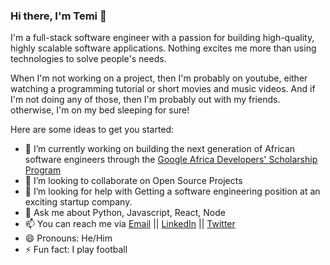 ### Hi there, I'm Temi 👋

I'm a full-stack software engineer with a passion for building high-quality, highly scalable software applications. Nothing excites me more than using technologies to solve people's needs. 

When I'm not working on a project, then I'm probably on youtube, either watching a programming tutorial or short movies and music videos. And if I'm not doing any of those, then I'm probably out with my friends. otherwise, I'm on my bed sleeping for sure!

Here are some ideas to get you started:

- 🔭 I’m currently working on building the next generation of African software engineers through the [Google Africa Developers' Scholarship Program](https://gads.andela.com/)  
- 👯 I’m looking to collaborate on Open Source Projects
- 🤔 I’m looking for help with Getting a software engineering position at an exciting startup company. 
- 💬 Ask me about Python, Javascript, React, Node
- 📫 You can reach me via [Email](takinsoto@gmail.com) || [LinkedIn](https://www.linkedin.com/in/temitopeakinsoto) || [Twitter](https://www.twitter.com/Dev_temitope)
- 😄 Pronouns: He/Him
- ⚡ Fun fact: I play football

